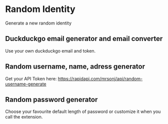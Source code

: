 # Random Identity

Generate a new random identity

## Duckduckgo email generator and email converter

Use your own duckduckgo email and token.

## Random username, name, adress generator

Get your API Token here: https://rapidapi.com/mrsonj/api/random-username-generate

## Random password generator

Choose your favourite default length of password or customize it when you call the extension.
